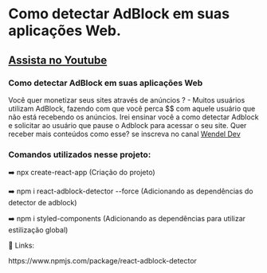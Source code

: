 # Como detectar AdBlock em suas aplicações Web.
## [Assista no Youtube](https://youtu.be/19rOtwpFX6w)
### Como detectar AdBlock em suas aplicações Web
Você quer monetizar seus sites através de anúncios ? - Muitos usuários utilizam AdBlock, fazendo com que você perca $$ com aquele usuário que não está recebendo os anúncios.
Irei ensinar você a como detectar Adblock e solicitar ao usuário que pause o Adblock para acessar o seu site. 
Quer receber mais conteúdos como esse? se inscreva no canal [Wendel Dev](https://www.youtube.com/channel/UCEZgWavfBlTWV-nmxnvdY_g)

<h3>Comandos utilizados nesse projeto:</h3>
<p>➡️ npx create-react-app (Criação do projeto)</p>
<p>➡️ npm i react-adblock-detector --force (Adicionando as dependências do detector de adblock)</p>
<p>➡️ npm i styled-components (Adicionando as dependências para utilizar estilização global)</p>

<p>📝 Links:</p>
<p>https://www.npmjs.com/package/react-adblock-detector</p>
